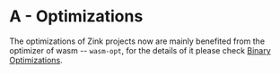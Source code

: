 # A - Optimizations

The optimizations of Zink projects now are mainly benefited from
the optimizer of wasm -- `wasm-opt`, for the details of it please
check [Binary Optimizations][binaryen-optimizations].

[binaryen-optimizations]: https://github.com/WebAssembly/binaryen#binaryen-optimizations
